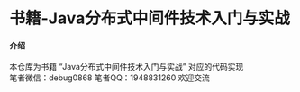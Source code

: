 # 书籍-Java分布式中间件技术入门与实战

#### 介绍
本仓库为书籍  “Java分布式中间件技术入门与实战”  对应的代码实现  
笔者微信：debug0868
笔者QQ：1948831260   欢迎交流
